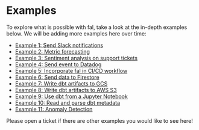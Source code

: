 # Examples

To explore what is possible with fal, take a look at the in-depth examples below. We will be adding more examples here over time:

- [Example 1: Send Slack notifications](slack-example/README.md)
- [Example 2: Metric forecasting](metric-forecast/README.md)
- [Example 3: Sentiment analysis on support tickets](sentiment-analysis/README.md)
- [Example 4: Send event to Datadog](datadog_event/README.md)
- [Example 5: Incorporate fal in CI/CD workflow](ci_example/README.md)
- [Example 6: Send data to Firestore](write_to_firestore/README.md)
- [Example 7: Write dbt artifacts to GCS](write_to_gcs/README.md)
- [Example 8: Write dbt artifacts to AWS S3](write_to_aws/README.md)
- [Example 9: Use dbt from a Jupyter Notebook](write_jupyter_notebook/README.md)
- [Example 10: Read and parse dbt metadata](read_dbt_metadata/README.md)
- [Example 11: Anomaly Detection](anomaly-detection/README.md)

Please open a ticket if there are other examples you would like to see here!
